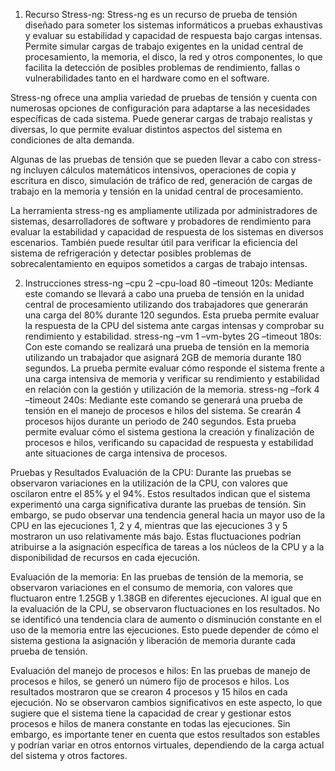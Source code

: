 1. Recurso
Stress-ng: Stress-ng es un recurso de prueba de tensión diseñado para someter los sistemas informáticos a pruebas exhaustivas y evaluar su estabilidad y capacidad de respuesta bajo cargas intensas. Permite simular cargas de trabajo exigentes en la unidad central de procesamiento, la memoria, el disco, la red y otros componentes, lo que facilita la detección de posibles problemas de rendimiento, fallas o vulnerabilidades tanto en el hardware como en el software.

Stress-ng ofrece una amplia variedad de pruebas de tensión y cuenta con numerosas opciones de configuración para adaptarse a las necesidades específicas de cada sistema. Puede generar cargas de trabajo realistas y diversas, lo que permite evaluar distintos aspectos del sistema en condiciones de alta demanda.

Algunas de las pruebas de tensión que se pueden llevar a cabo con stress-ng incluyen cálculos matemáticos intensivos, operaciones de copia y escritura en disco, simulación de tráfico de red, generación de cargas de trabajo en la memoria y tensión en la unidad central de procesamiento.

La herramienta stress-ng es ampliamente utilizada por administradores de sistemas, desarrolladores de software y probadores de rendimiento para evaluar la estabilidad y capacidad de respuesta de los sistemas en diversos escenarios. También puede resultar útil para verificar la eficiencia del sistema de refrigeración y detectar posibles problemas de sobrecalentamiento en equipos sometidos a cargas de trabajo intensas.

2. Instrucciones
stress-ng –cpu 2 –cpu-load 80 –timeout 120s: Mediante este comando se llevará a cabo una prueba de tensión en la unidad central de procesamiento utilizando dos trabajadores que generarán una carga del 80% durante 120 segundos. Esta prueba permite evaluar la respuesta de la CPU del sistema ante cargas intensas y comprobar su rendimiento y estabilidad.
stress-ng –vm 1 –vm-bytes 2G –timeout 180s: Con este comando se realizará una prueba de tensión en la memoria utilizando un trabajador que asignará 2GB de memoria durante 180 segundos. La prueba permite evaluar cómo responde el sistema frente a una carga intensiva de memoria y verificar su rendimiento y estabilidad en relación con la gestión y utilización de la memoria.
stress-ng –fork 4 –timeout 240s: Mediante este comando se generará una prueba de tensión en el manejo de procesos e hilos del sistema. Se crearán 4 procesos hijos durante un periodo de 240 segundos. Esta prueba permite evaluar cómo el sistema gestiona la creación y finalización de procesos e hilos, verificando su capacidad de respuesta y estabilidad ante situaciones de carga intensiva de procesos.

Pruebas y Resultados
Evaluación de la CPU: Durante las pruebas se observaron variaciones en la utilización de la CPU, con valores que oscilaron entre el 85% y el 94%. Estos resultados indican que el sistema experimentó una carga significativa durante las pruebas de tensión. Sin embargo, se pudo observar una tendencia general hacia un mayor uso de la CPU en las ejecuciones 1, 2 y 4, mientras que las ejecuciones 3 y 5 mostraron un uso relativamente más bajo. Estas fluctuaciones podrían atribuirse a la asignación específica de tareas a los núcleos de la CPU y a la disponibilidad de recursos en cada ejecución.

Evaluación de la memoria: En las pruebas de tensión de la memoria, se observaron variaciones en el consumo de memoria, con valores que fluctuaron entre 1.25GB y 1.38GB en diferentes ejecuciones. Al igual que en la evaluación de la CPU, se observaron fluctuaciones en los resultados. No se identificó una tendencia clara de aumento o disminución constante en el uso de la memoria entre las ejecuciones. Esto puede depender de cómo el sistema gestiona la asignación y liberación de memoria durante cada prueba de tensión.

Evaluación del manejo de procesos e hilos: En las pruebas de manejo de procesos e hilos, se generó un número fijo de procesos e hilos. Los resultados mostraron que se crearon 4 procesos y 15 hilos en cada ejecución. No se observaron cambios significativos en este aspecto, lo que sugiere que el sistema tiene la capacidad de crear y gestionar estos procesos e hilos de manera constante en todas las ejecuciones. Sin embargo, es importante tener en cuenta que estos resultados son estables y podrían variar en otros entornos virtuales, dependiendo de la carga actual del sistema y otros factores.
